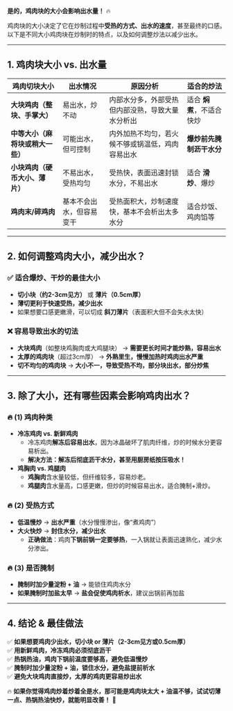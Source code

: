 **是的，鸡肉块的大小会影响出水量！** 🔥

鸡肉块的大小决定了它在炒制过程中**受热的方式、出水的速度**，甚至最终的口感。以下是不同大小鸡肉块在炒制时的特点，以及如何调整炒法以减少出水。

---

## **1. 鸡肉块大小 vs. 出水量**
| **鸡肉切块大小** | **出水情况** | **原因分析** | **适合的炒法** |
|---|---|---|---|
| **大块鸡肉（整块、手掌大）** | 易出水，炒不动 | 内部水分多，外部受热但内部没熟，导致大量水分析出 | 适合 **焖煮**，不适合快炒 |
| **中等大小（麻将块或稍大一些）** | 可能出水，但可控制 | 内外加热不均匀，若火候不够或锅温低，鸡肉容易出水 | **爆炒前先腌制沥干水分** |
| **小块鸡肉（硬币大小、薄片）** | 不易出水，受热均匀 | 受热快，表面迅速封锁水分，不易出水 | 适合 **滑炒**、爆炒 |
| **鸡肉末/碎鸡肉** | 基本不会出水，但容易变干 | 受热面积大，炒制速度快，基本不会析出太多水分 | 适合炒饭、鸡肉馅等 |

---

## **2. 如何调整鸡肉大小，减少出水？**
### **✅ 适合爆炒、干炒的最佳大小**
- **切小块（约2-3cm见方）** 或 **薄片（0.5cm厚）**
- **薄切更利于快速受热，减少出水**
- 如果想要口感更嫩滑，可以切成 **斜刀薄片**（表面积大但不会失水太快）

### **❌ 容易导致出水的切法**
- **大块鸡肉**（如整块鸡胸肉或大鸡腿块） → **需要更长时间才能炒熟，容易出水**
- **太厚的鸡肉块**（超过3cm厚） → **外熟里生，慢慢加热时鸡肉出水严重**
- **切不均匀的鸡肉块** → **大小不一，导致受热不均，部分块出水，部分炒焦**

---

## **3. 除了大小，还有哪些因素会影响鸡肉出水？**
### **🔥 (1) 鸡肉种类**
- **冷冻鸡肉 vs. 新鲜鸡肉**
  - 冷冻鸡肉**解冻后容易出水**，因为冰晶破坏了肌肉纤维，炒的时候水分更容易析出。
  - **解决方法：解冻后彻底沥干水分，甚至用厨房纸按压吸水！**
- **鸡胸肉 vs. 鸡腿肉**
  - **鸡胸肉**含水量较低，但纤维较多，容易炒老。
  - **鸡腿肉**含水量高，口感更嫩，但炒的时候容易出水，适合腌制+滑炒。

### **🔥 (2) 受热方式**
- **低温慢炒** → **出水严重**（水分慢慢渗出，像“煮鸡肉”）
- **大火快炒** → **封住水分，减少出水**
  - **正确做法**：鸡肉**下锅前锅一定要够热**，一入锅就让表面迅速熟化，减少水分渗出。

### **🔥 (3) 是否腌制**
- **腌制时加少量淀粉 + 油** → 能锁住鸡肉水分
- **如果腌制时加盐太早** → **盐会促使鸡肉析水**，建议出锅前再加盐

---

## **4. 结论 & 最佳做法**
✅ **如果想要鸡肉少出水，切小块 or 薄片（2-3cm见方或0.5cm厚）**  
✅ **用新鲜鸡肉，冷冻鸡肉必须彻底沥干**  
✅ **热锅热油，鸡肉下锅前温度要够高，避免低温慢炒**  
✅ **腌制时加少量淀粉 + 油，锁住水分，避免盐提前析水**  
✅ **避免大块鸡肉直接炒，太厚的鸡肉更容易炒出水**  

🔥 **如果你觉得鸡肉炒着炒着全是水，那可能是鸡肉块太大 + 油温不够，试试切薄一点、热锅热油快炒，就能明显改善！** 🚀